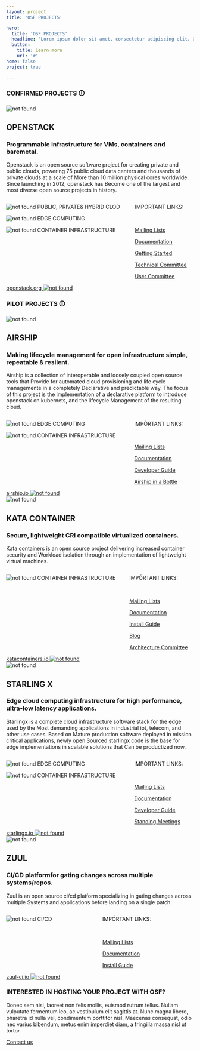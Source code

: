 ```yaml
---
layout: project
title: 'OSF PROJECTS'

hero:
  title: 'OSF PROJECTS'
  headline: 'Lorem ipsum dolor sit amet, consectetur adipiscing elit. Quisque neque quam, placerat sit amet lorem in, dapibus pellentesque dolor. In fermentum commodo est, nec varius'
  button:
    title: Learn more
    url: '#'
home: false
project: true

---
```


<section class="projects-s1-main">

<h3 class="itemtitle">CONFIRMED PROJECTS &#128712; </h3>

<div class="projects-s1-container">
    <img src="/images/projects/logo1.svg" alt="not found" class="projetcs-s1-container-child">
    <div class="projetcs-s1-container-child">
        <h2>OPENSTACK</h2>
        <h3>Programmable infrastructure for VMs, containers and baremetal.</h3>
        <p>Openstack is an open source software project for creating private and public clouds,
        powering 75 public cloud data centers and thousands of private clouds at a scale of More than 10 million physical cores worldwide. Since launching in 2012, openstack has Become one of 
        the largest and most diverse open source projects in history.</p>
        <div class="columns">
            <div class="column">
                <p><img src="/images/home/icon5.svg" alt="not found"> PUBLIC, PRIVATE& HYBRID CLOD</p>
                <p><img src="/images/home/icon1.svg" alt="not found"> EDGE COMPUTING</p>
                <p><img src="/images/home/icon3.svg" alt="not found"> CONTAINER INFRASTRUCTURE</p>
            </div>
            <div class="column">
            <p>IMPÓRTANT LINKS:</p><br/>
            <p><a href="#">Mailing Lists</a></p>
            <p><a href="#">Documentation</a></p>
            <p><a href="#">Getting Started</a></p>
            <p><a href="#">Technical Committee</a></p>
            <p><a href="#">User Committee</a></p>
            </div>
        </div>        
    </div>
    <div class="projetcs-s1-container-child">
        <a href="#" class="button button-red">
            <span>openstack.org <img src="/images/symbols/arrow-left.svg" alt="not found" /></span>
        </a>
    </div>
</div>

<h3 class="itemtitle">PILOT PROJECTS &#128712; </h3>

<div class="projects-s1-container">
    <img src="/images/projects/logo2.svg" alt="not found" class="projetcs-s1-container-child">
    <div class="projetcs-s1-container-child">
        <h2>AIRSHIP</h2>
        <h3 id="projects-s2-h3">Making lifecycle management for open infrastructure simple, repeatable & resilent.</h3>
        <p>Airship is a collection of interoperable and loosely coupled open source tools that Provide for automated cloud provisioning and life cycle managemente in a completely Declarative and predictable way. The focus of this project is the implementation of a declarative platform to introduce openstack on kubernets, and the lifecycle Management of the resulting cloud.</p>
        <div class="columns">
            <div class="column">
                <p><img src="/images/home/icon1.svg" alt="not found"> EDGE COMPUTING</p>
                <p><img src="/images/home/icon3.svg" alt="not found"> CONTAINER INFRASTRUCTURE</p>
            </div>
            <div class="column">
            <p>IMPÓRTANT LINKS:</p><br/>
            <p><a href="#">Mailing Lists</a></p>
            <p><a href="#">Documentation</a></p>
            <p><a href="#">Developer Guide</a></p>
            <p><a href="#">Airship in a Bottle</a></p>
            </div>
        </div>        
    </div>
    <div class="projetcs-s1-container-child">
        <a href="#" class="button button-red" id="projects-s2-btn">
            <span>airship.io <img src="/images/symbols/arrow-left.svg" alt="not found" /></span>
        </a>
    </div>
</div>

<div class="projects-s1-container">
    <img src="/images/projects/logo3.svg" alt="not found" class="projetcs-s1-container-child">
    <div class="projetcs-s1-container-child">
        <h2>KATA CONTAINER</h2>
        <h3 id="projects-s3-h3">Secure, lightweight CRI compatible virtualized containers.</h3>
        <p>Kata containers is an open source project delivering increased container security and Workload isolation through an implementation of lightweight virtual machines.</p>
        <div class="columns">
            <div class="column">
                <p><img src="/images/home/icon3.svg" alt="not found"> CONTAINER INFRASTRUCTURE</p>
            </div>
            <div class="column">
            <p>IMPÓRTANT LINKS:</p><br/>
            <p><a href="#">Mailing Lists</a></p>
            <p><a href="#">Documentation</a></p>
            <p><a href="#">Install Guide</a></p>
            <p><a href="#">Blog</a></p>
            <p><a href="#">Architecture Committee</a></p>
            </div>
        </div>        
    </div>
    <div class="projetcs-s1-container-child">
        <a href="#" class="button button-red"  id="projects-s3-btn">
            <span>katacontainers.io <img src="/images/symbols/arrow-left.svg" alt="not found" /></span>
        </a>
    </div>
</div>



<div class="projects-s1-container">
    <img src="/images/projects/logo4.svg" alt="not found" class="projetcs-s1-container-child">
    <div class="projetcs-s1-container-child">
        <h2>STARLING X</h2>
        <h3 id="projects-s4-h3">Edge cloud computing infrastructure for high performance, ultra-low latency applications.</h3>
        <p>Starlingx is a complete cloud infrastructure software stack for the edge used by the Most demanding applications in industrial iot, telecom, and other use cases. Based on Mature production software deployed in mission critical applications, newly open Sourced starlingx code is the base for edge implementations in scalable solutions that Can be productized now.</p>
        <div class="columns">
            <div class="column">
                <p><img src="/images/home/icon1.svg" alt="not found"> EDGE COMPUTING</p>
                <p><img src="/images/home/icon3.svg" alt="not found"> CONTAINER INFRASTRUCTURE</p>
            </div>
            <div class="column">
            <p>IMPÓRTANT LINKS:</p><br/>
            <p><a href="#">Mailing Lists</a></p>
            <p><a href="#">Documentation</a></p>
            <p><a href="#">Developer Guide</a></p>
            <p><a href="#">Standing Meetings</a></p>
            </div>
        </div>        
    </div>
    <div class="projetcs-s1-container-child">
        <a href="#" class="button button-red"  id="projects-s4-btn">
            <span>starlingx.io <img src="/images/symbols/arrow-left.svg" alt="not found" /></span>
        </a>
    </div>
</div>


<div class="projects-s1-container">
    <img src="/images/projects/logo5.svg" alt="not found" class="projetcs-s1-container-child">
    <div class="projetcs-s1-container-child">
        <h2>ZUUL</h2>
        <h3 id="projects-s5-h3">CI/CD platformfor gating changes across multiple systems/repos.</h3>
        <p>Zuul is an open source ci/cd platform specializing in gating changes across multiple Systems and applications before landing on a single patch</p>
        <div class="columns">
            <div class="column">
                <p><img src="/images/home/icon2.svg" alt="not found"> CI/CD</p>
            </div>
            <div class="column">
            <p>IMPÓRTANT LINKS:</p><br/>
            <p><a href="#">Mailing Lists</a></p>
            <p><a href="#">Documentation</a></p>
            <p><a href="#">Install Guide</a></p>
            </div>
        </div>        
    </div>
    <div class="projetcs-s1-container-child">
        <a href="#" class="button button-red"  id="projects-s5-btn">
            <span>zuul-ci.io <img src="/images/symbols/arrow-left.svg" alt="not found" /></span>
        </a>
    </div>
</div>


</section>

<section class="projects-s2-main">

<h3 class="itemtitle"> INTERESTED IN HOSTING YOUR PROJECT WITH OSF? </h3>
<p>Donec sem nisl, laoreet non felis mollis, euismod rutrum tellus. Nullam vulputate fermentum leo, ac vestibulum elit sagittis at. Nunc magna libero, pharetra id nulla vel, condimentum porttitor nisl. Maecenas consequat, odio nec varius bibendum, metus enim imperdiet diam, a fringilla massa nisl ut tortor</p>
<a href="#" class="button button-red">
    <span>Contact us</span>
</a>
</section>